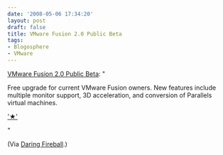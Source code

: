 ```yaml
---
date: '2008-05-06 17:34:20'
layout: post
draft: false
title: VMware Fusion 2.0 Public Beta
tags:
- Blogosphere
- VMware
---
```


[VMware Fusion 2.0 Public Beta](http://blogs.vmware.com/teamfusion/2008/05/more-displays-m.html): "

Free upgrade for current VMware Fusion owners. New features include multiple monitor support, 3D acceleration, and conversion of Parallels virtual machines.


['★'](http://daringfireball.net/linked/2008/may#tue-06-vmware)


"

(Via [Daring Fireball](http://daringfireball.net/).)
